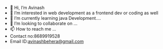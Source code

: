 - 👋 Hi, I’m Avinash
- 👀 I’m interested in web development as a frontend dev or coding as well
- 🌱 I’m currently learning java Development....
- 💞️ I’m looking to collaborate on ...
- 📫 How to reach me ...
-   Contact no:8689919528
-   Email ID:avinashbehera@gmail.com

<!---
itzAvihub/itzAvihub is a ✨ special ✨ repository because its `README.md` (this file) appears on your GitHub profile.
You can click the Preview link to take a look at your changes.
--->
